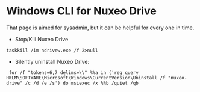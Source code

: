 # Windows CLI for Nuxeo Drive

That page is aimed for sysadmin, but it can be helpful for every one in time.

- Stop/Kill Nuxeo Drive
```
taskkill /im ndrivew.exe /f 2>null
```
- Silently uninstall Nuxeo Drive:
```
 for /f "tokens=6,7 delims=\\" %%a in ('reg query HKLM\SOFTWARE\Microsoft\Windows\CurrentVersion\Uninstall /f "nuxeo-drive" /c /d /e /s') do msiexec /x %%b /quiet /qb
```